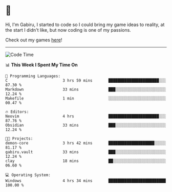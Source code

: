 # 🐀

Hi, I'm Gabiru, I started to code so I could bring my game ideas to reality, at the start I didn't like, but now coding is one of my passions.

Check out my games [here](https://gabiru.art/projetos/)!

---

<!--START_SECTION:waka-->
![Code Time](http://img.shields.io/badge/Code%20Time-450%20hrs%2044%20mins-blue)

📊 **This Week I Spent My Time On** 

```text
💬 Programming Languages: 
C                        3 hrs 59 mins       ██████████████████████░░░   87.30 % 
Markdown                 33 mins             ███░░░░░░░░░░░░░░░░░░░░░░   12.24 % 
Makefile                 1 min               ░░░░░░░░░░░░░░░░░░░░░░░░░   00.47 % 

🔥 Editors: 
Neovim                   4 hrs               ██████████████████████░░░   87.76 % 
Obsidian                 33 mins             ███░░░░░░░░░░░░░░░░░░░░░░   12.24 % 

🐱‍💻 Projects: 
demon-core               3 hrs 42 mins       ████████████████████░░░░░   81.17 % 
gabiru.vault             33 mins             ███░░░░░░░░░░░░░░░░░░░░░░   12.24 % 
clay                     18 mins             ██░░░░░░░░░░░░░░░░░░░░░░░   06.60 % 

💻 Operating System: 
Windows                  4 hrs 34 mins       █████████████████████████   100.00 % 
```


<!--END_SECTION:waka-->

